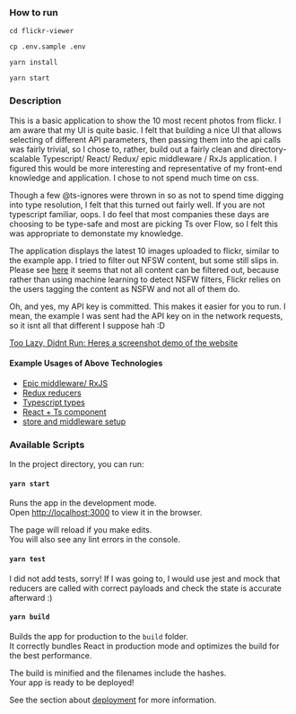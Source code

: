 ### How to run

```cd flickr-viewer```

```cp .env.sample .env```

```yarn install```

```yarn start```


### Description

This is a basic application to show the 10 most recent photos from flickr.
I am aware that my UI is quite basic. I felt that building a nice UI that allows selecting
of different API parameters, then passing them into the api calls was fairly trivial, so
I chose to, rather, build out a fairly clean and directory-scalable Typescript/ React/ Redux/ epic middleware / RxJs
application. I figured this would be more interesting and representative of my
front-end knowledge and application. I chose to not spend much time on css.

Though a few @ts-ignores were thrown in so as not to spend time digging into type resolution, I felt that
this turned out fairly well. If you are not typescript familiar, oops. I do feel that most companies these days are choosing to be type-safe and most are picking Ts over Flow, so I felt this was appropriate to demonstate my knowledge. 

The application displays the latest 10 images uploaded to flickr, similar to the example app.
I tried to filter out NFSW content, but some still slips in.
Please see [here](https://www.flickr.com/help/forum/en-us/72157690999953734/) it seems that not all content can be filtered out, because
rather than using machine learning to detect NSFW filters, Flickr relies on the users tagging the content as NSFW and not all of them do.

Oh, and yes, my API key is committed. This makes it easier for you to run. I mean, the example I was sent had the API key on in the network requests, so it isnt all that different I suppose hah :D 

[Too Lazy, Didnt Run: Heres a screenshot demo of the website](https://drive.google.com/file/d/11Vh0NR9DTT7KGdo-wdNtDGnKribaIPGU/view?usp=sharing)

#### Example Usages of Above Technologies
* [Epic middleware/ RxJS](https://github.com/GrantEaton/flickr-viewer/blob/master/src/epics/image-epics.ts#L27)
* [Redux reducers](https://github.com/GrantEaton/flickr-viewer/blob/master/src/reducers/image-reducers.ts#L11)
* [Typescript types](https://github.com/GrantEaton/flickr-viewer/blob/master/src/types/types.ts#L1)
* [React + Ts component](https://github.com/GrantEaton/flickr-viewer/blob/master/src/components/ImageDashboard.tsx#L36)
* [store and middleware setup](https://github.com/GrantEaton/flickr-viewer/blob/master/src/store/index.ts#L1)

### Available Scripts

In the project directory, you can run:

#### `yarn start`

Runs the app in the development mode.<br />
Open [http://localhost:3000](http://localhost:3000) to view it in the browser.

The page will reload if you make edits.<br />
You will also see any lint errors in the console.

#### `yarn test`

I did not add tests, sorry! If I was going to, I would use jest and mock that
reducers are called with correct payloads and check the state is accurate afterward :)

#### `yarn build`

Builds the app for production to the `build` folder.<br />
It correctly bundles React in production mode and optimizes the build for the best performance.

The build is minified and the filenames include the hashes.<br />
Your app is ready to be deployed!

See the section about [deployment](https://facebook.github.io/create-react-app/docs/deployment) for more information.
